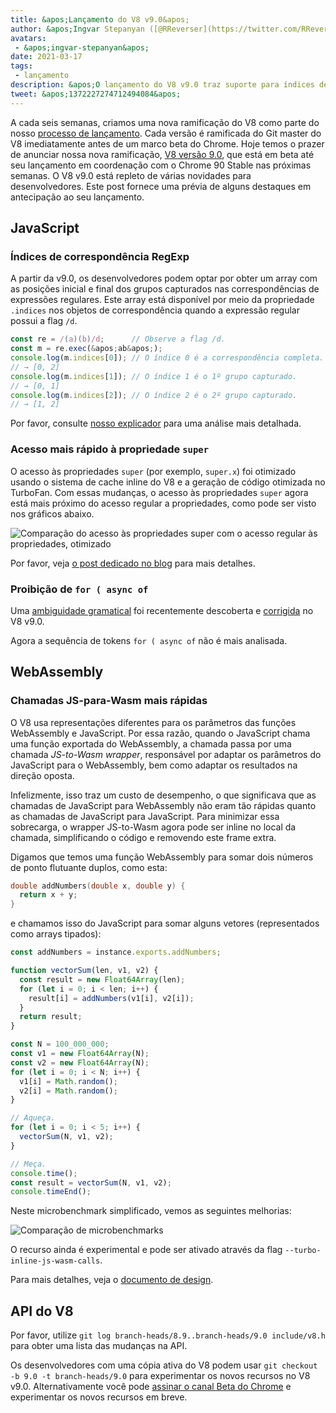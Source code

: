```yaml
---
title: &apos;Lançamento do V8 v9.0&apos;
author: &apos;Ingvar Stepanyan ([@RReverser](https://twitter.com/RReverser)), em linha contínua&apos;
avatars:
 - &apos;ingvar-stepanyan&apos;
date: 2021-03-17
tags:
 - lançamento
description: &apos;O lançamento do V8 v9.0 traz suporte para índices de correspondência RegExp e várias melhorias de desempenho.&apos;
tweet: &apos;1372227274712494084&apos;
---
```

A cada seis semanas, criamos uma nova ramificação do V8 como parte do nosso [processo de lançamento](https://v8.dev/docs/release-process). Cada versão é ramificada do Git master do V8 imediatamente antes de um marco beta do Chrome. Hoje temos o prazer de anunciar nossa nova ramificação, [V8 versão 9.0](https://chromium.googlesource.com/v8/v8.git/+log/branch-heads/9.0), que está em beta até seu lançamento em coordenação com o Chrome 90 Stable nas próximas semanas. O V8 v9.0 está repleto de várias novidades para desenvolvedores. Este post fornece uma prévia de alguns destaques em antecipação ao seu lançamento.

<!--truncate-->
## JavaScript

### Índices de correspondência RegExp

A partir da v9.0, os desenvolvedores podem optar por obter um array com as posições inicial e final dos grupos capturados nas correspondências de expressões regulares. Este array está disponível por meio da propriedade `.indices` nos objetos de correspondência quando a expressão regular possui a flag `/d`.

```javascript
const re = /(a)(b)/d;      // Observe a flag /d.
const m = re.exec(&apos;ab&apos;);
console.log(m.indices[0]); // O índice 0 é a correspondência completa.
// → [0, 2]
console.log(m.indices[1]); // O índice 1 é o 1º grupo capturado.
// → [0, 1]
console.log(m.indices[2]); // O índice 2 é o 2º grupo capturado.
// → [1, 2]
```

Por favor, consulte [nosso explicador](https://v8.dev/features/regexp-match-indices) para uma análise mais detalhada.

### Acesso mais rápido à propriedade `super`

O acesso às propriedades `super` (por exemplo, `super.x`) foi otimizado usando o sistema de cache inline do V8 e a geração de código otimizada no TurboFan. Com essas mudanças, o acesso às propriedades `super` agora está mais próximo do acesso regular a propriedades, como pode ser visto nos gráficos abaixo.

![Comparação do acesso às propriedades super com o acesso regular às propriedades, otimizado](/_img/fast-super/super-opt.svg)

Por favor, veja [o post dedicado no blog](https://v8.dev/blog/fast-super) para mais detalhes.

### Proibição de `for ( async of`

Uma [ambiguidade gramatical](https://github.com/tc39/ecma262/issues/2034) foi recentemente descoberta e [corrigida](https://chromium-review.googlesource.com/c/v8/v8/+/2683221) no V8 v9.0.

Agora a sequência de tokens `for ( async of` não é mais analisada.

## WebAssembly

### Chamadas JS-para-Wasm mais rápidas

O V8 usa representações diferentes para os parâmetros das funções WebAssembly e JavaScript. Por essa razão, quando o JavaScript chama uma função exportada do WebAssembly, a chamada passa por uma chamada *JS-to-Wasm wrapper*, responsável por adaptar os parâmetros do JavaScript para o WebAssembly, bem como adaptar os resultados na direção oposta.

Infelizmente, isso traz um custo de desempenho, o que significava que as chamadas de JavaScript para WebAssembly não eram tão rápidas quanto as chamadas de JavaScript para JavaScript. Para minimizar essa sobrecarga, o wrapper JS-to-Wasm agora pode ser inline no local da chamada, simplificando o código e removendo este frame extra.

Digamos que temos uma função WebAssembly para somar dois números de ponto flutuante duplos, como esta:

```cpp
double addNumbers(double x, double y) {
  return x + y;
}
```

e chamamos isso do JavaScript para somar alguns vetores (representados como arrays tipados):

```javascript
const addNumbers = instance.exports.addNumbers;

function vectorSum(len, v1, v2) {
  const result = new Float64Array(len);
  for (let i = 0; i < len; i++) {
    result[i] = addNumbers(v1[i], v2[i]);
  }
  return result;
}

const N = 100_000_000;
const v1 = new Float64Array(N);
const v2 = new Float64Array(N);
for (let i = 0; i < N; i++) {
  v1[i] = Math.random();
  v2[i] = Math.random();
}

// Aqueça.
for (let i = 0; i < 5; i++) {
  vectorSum(N, v1, v2);
}

// Meça.
console.time();
const result = vectorSum(N, v1, v2);
console.timeEnd();
```

Neste microbenchmark simplificado, vemos as seguintes melhorias:

![Comparação de microbenchmarks](/_img/v8-release-90/js-to-wasm.svg)

O recurso ainda é experimental e pode ser ativado através da flag `--turbo-inline-js-wasm-calls`.

Para mais detalhes, veja o [documento de design](https://docs.google.com/document/d/1mXxYnYN77tK-R1JOVo6tFG3jNpMzfueQN1Zp5h3r9aM/edit).

## API do V8

Por favor, utilize `git log branch-heads/8.9..branch-heads/9.0 include/v8.h` para obter uma lista das mudanças na API.

Os desenvolvedores com uma cópia ativa do V8 podem usar `git checkout -b 9.0 -t branch-heads/9.0` para experimentar os novos recursos no V8 v9.0. Alternativamente você pode [assinar o canal Beta do Chrome](https://www.google.com/chrome/browser/beta.html) e experimentar os novos recursos em breve.
